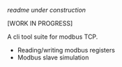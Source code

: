 *readme under construction*

[WORK IN PROGRESS]

A cli tool suite for modbus TCP.
* Reading/writing modbus registers
* Modbus slave simulation